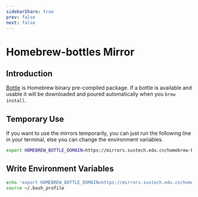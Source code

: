 ```yaml
---
sidebarShare: true
prev: false
next: false
---
```


# Homebrew-bottles Mirror

## Introduction

[Bottle](https://docs.brew.sh/Bottles) is Homebrew binary pre-compiled package. If a bottle is available and usable it will be downloaded and poured automatically when you `brew install`.

## Temporary Use

If you want to use the mirrors temporarily, you can just run the following line in your terminal, else you can change the environment variables.

``` sh
export HOMEBREW_BOTTLE_DOMAIN=https://mirrors.sustech.edu.cn/homebrew-bottles
```

## Write Environment Variables

``` sh
echo 'export HOMEBREW_BOTTLE_DOMAIN=https://mirrors.sustech.edu.cn/homebrew-bottles' >> ~/.bash_profile
source ~/.bash_profile
```
